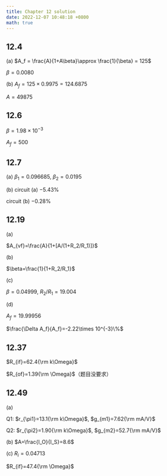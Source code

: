 ```yaml
---
title: Chapter 12 solution
date: 2022-12-07 10:48:18 +0800
math: true
---
```


## 12.4

(a) $A_f = \frac{A}{1+A\beta}\approx \frac{1}{\beta} = 125$

$\beta=0.0080$

(b) $A_f=125\times 0.9975 = 124.6875$

$A=49875$

## 12.6

$\beta=1.98\times 10^{-3}$

$A_f=500$

## 12.7

(a) $\beta_1=0.096685$, $\beta_2=0.0195$

(b) circuit (a) $-5.43\%$

circuit (b) $-0.28\%$

## 12.19


(a)

$A_{vf}=\frac{A}{1+[A/(1+R_2/R_1)]}$

(b)

$\beta=\frac{1}{1+R_2/R_1}$

(c)

$\beta=0.04999$, $R_2/R_1=19.004$

(d)

$A_f=19.99956$

$\frac{\Delta A_f}{A_f}=-2.22\times 10^{-3}\%$

## 12.37

$R_{if}=62.4{\rm k\Omega}$

$R_{of}=1.39{\rm \Omega}$（题目没要求）

## 12.49

(a)

Q1: $r_{\pi1}=13.1{\rm k\Omega}$, $g_{m1}=7.62{\rm mA/V}$

Q2: $r_{\pi2}=1.90{\rm k\Omega}$, $g_{m2}=52.7{\rm mA/V}$

(b) $A=\frac{I_O}{I_S}=8.6$

(c) $R_i=0.04713$

$R_{if}=47.4{\rm \Omega}$